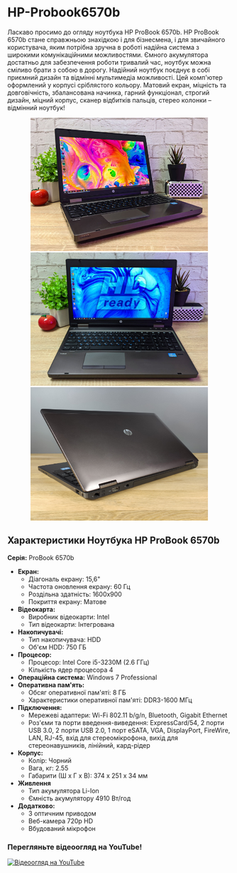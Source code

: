 # HP-Probook6570b
Ласкаво просимо до огляду ноутбука HP ProBook 6570b. HP ProBook 6570b стане справжньою знахідкою і для бізнесмена, і для звичайного користувача, яким потрібна зручна в роботі надійна система з широкими комунікаційними можливостями. Ємного акумулятора достатньо для забезпечення роботи тривалий час, ноутбук можна сміливо брати з собою в дорогу. Надійний ноутбук поєднує в собі приємний дизайн та відмінні мультимедіа можливості. Цей комп'ютер оформлений у корпусі сріблястого кольору. Матовий екран, міцність та довговічність, збалансована начинка, гарний функціонал, строгий дизайн, міцний корпус, сканер відбитків пальців, стерео колонки – відмінний ноутбук!


<div align="center">
    <img src="HPprobook6570bPhoto3.jpg" alt="Фото 1" width="400" height="300">
    <img src="HPprobook6570bProm8.jpg" alt="Фото 2" width="400" height="300">
    <img src="23y500pmi09d5aczz9rjn5f1ojsl2lso.jpg" alt="Фото 3" width="400" height="300">
</div>

## Характеристики Ноутбука HP ProBook 6570b 
**Серія:** ProBook 6570b 
- **Екран:**
  - Діагональ екрану: 15,6"
  - Частота оновлення екрану: 60 Гц
  - Роздільна здатність: 1600x900
  - Покриття екрану: Матове
- **Відеокарта:**
  - Виробник відеокарти: Intel
  - Тип відеокарти: Інтегрована
- **Накопичувачі:**
  - Тип накопичувача: HDD
  - Об'єм HDD: 750 ГБ
- **Процесор:**
  - Процесор: Intel Core i5-3230M (2.6 ГГц)
  - Кількість ядер процесора	4
- **Операційна система:** Windows 7 Professional
- **Оперативна пам'ять:**
  - Обсяг оперативної пам'яті: 8 ГБ
  - Характеристики оперативної пам'яті: DDR3-1600 МГц
- **Підключення:**
  - Мережеві адаптери: Wi-Fi 802.11 b/g/n, Bluetooth, Gigabit Ethernet
  - Роз'єми та порти введення-виведення: ExpressCard/54, 2 порти USB 3.0, 2 порти USB 2.0, 1 порт eSATA, VGA, DisplayPort, FireWire, LAN, RJ-45, вхід для стереомікрофона, вихід для стереонавушників, лінійний, кард-рідер
- **Корпус:**
  - Колір: Чорний
  - Вага, кг: 2.55
  - Габарити (Ш х Г х В): 374 x 251 x 34 мм
- **Живлення**
  - Тип акумулятора	Li-Ion
  - Ємність акумулятору	4910 Вт/год 
- **Додатково:**
  - З оптичним приводом
  - Веб-камера 720p HD
  - Вбудований мікрофон
    
### Перегляньте відеоогляд на YouTube!
[![Відеоогляд на YouTube](https://img.youtube.com/vi/yourvideourl/0.jpg)](https://www.youtube.com/watch?v=yourvideourl)

